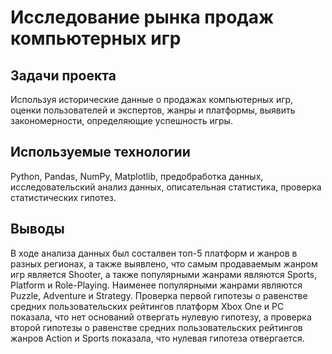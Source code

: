 # Исследование рынка продаж компьютерных игр

## Задачи проекта
Используя исторические данные о продажах компьютерных игр, оценки пользователей и экспертов, жанры и платформы, выявить закономерности, определяющие успешность игры.

## Используемые технологии
Python, Pandas, NumPy, Matplotlib, предобработка данных, исследовательский анализ данных, описательная статистика, проверка статистических гипотез.

## Выводы
В ходе анализа данных был состалвен топ-5 платформ и жанров в разных регионах, а также выявлено, что самым продаваемым жанром игр является Shooter, а также популярными жанрами являются Sports, Platform и Role-Playing. Наименее популярными жанрами являются Puzzle, Adventure и Strategy. Проверка первой гипотезы о равенстве средних пользовательских рейтингов платформ Xbox One и PC показала, что нет оснований отвергать нулевую гипотезу, а проверка второй гипотезы о равенстве средних пользовательских рейтингов жанров Action и Sports показала, что нулевая гипотеза отвергается.

